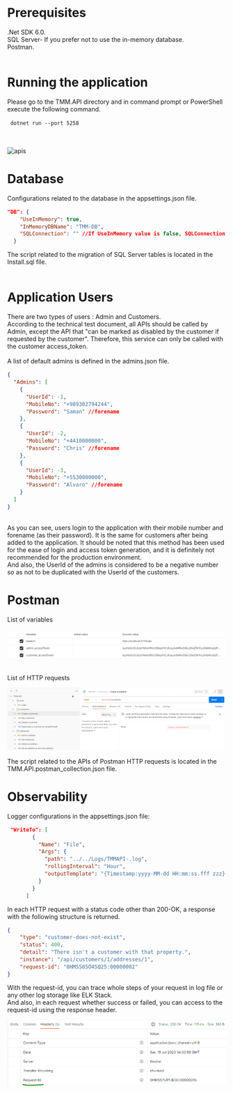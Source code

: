 # Prerequisites
.Net SDK 6.0. <br/>
SQL Server- If you prefer not to use the in-memory database. <br/>
Postman. <br/> <br/>

# Running the application

Please go to the TMM.API directory and in command prompt or PowerShell execute the following command.

``` dotnet run --port 5258```

<br/><br/>
![apis](images/apis.png)


# Database
Configurations related to the database in the appsettings.json file.

```json
"DB": {
    "UseInMemory": true,
    "InMemoryDBName": "TMM-DB",
    "SQLConnection": "" //If UseInMemory value is false, SQLConnection should be set.
  }
```
The script related to the migration of SQL Server tables is located in the Install.sql file.
<br/><br/>
# Application Users
There are two types of users : Admin and Customers. <br/>
According to the technical test document, all APIs should be called by Admin, except the API that "can be marked as disabled by the customer if requested by the customer". Therefore, this service can only be called with the customer access_token.
<br/><br/>
A list of default admins is defined in the admins.json file.

```json
{
  "Admins": [
    {
      "UserId": -1,
      "MobileNo": "+989302794244",
      "Password": "Saman" //forename
    },
    {
      "UserId": -2,
      "MobileNo": "+4410000000",
      "Password": "Chris" //forename
    },
    {
      "UserId": -3,
      "MobileNo": "+5530000000",
      "Password": "Alvaro" //forename
    }
  ]
}
```
<br/>
As you can see, users login to the application with their mobile number and forename (as their password). It is the same for customers after being added to the application. It should be noted that this method has been used for the ease of login and access token generation, and it is definitely not recommended for the production environment.
<br/> And also, the UserId of the admins is considered to be a negative number so as not to be duplicated with the UserId of the customers.

# Postman

List of variables

![variables](images/variables.png)
<br/><br/>

List of HTTP requests 

![requests](images/postman.png)

The script related to the APIs of Postman HTTP requests is located in the TMM.API.postman_collection.json file. <br/>


# Observability

Logger configurations in the appsettings.json file: 

```json
 "WriteTo": [
        {
          "Name": "File",
          "Args": {
            "path": "../../Logs/TMMAPI-.log",
            "rollingInterval": "Hour",
            "outputTemplate": "{Timestamp:yyyy-MM-dd HH:mm:ss.fff zzz} {RequestId} {Level:u3} {UserId} {Message:lj}{NewLine}{Exception}"
          }
        }
      ]
```

In each HTTP request with a status code other than 200-OK, a response with the following structure is returned.
```json
{
    "type": "customer-does-not-exist",
    "status": 400,
    "detail": "There isn't a customer with that property.",
    "instance": "/api/customers/1/addresses/1",
    "request-id": "0HMS585O45Q25:00000002"
}
```
With the request-id, you can trace whole steps of your request in log file or any other log storage like ELK Stack. <br/>
And also, in each request whether success or failed, you can access to the request-id using the response header.

![response-header](images/response-header.png)




